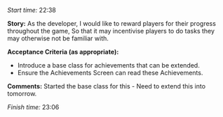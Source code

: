 
*Start time:* 22:38

**Story:** 
As the developer, I would like to reward players for their progress throughout the game,
So that it may incentivise players to do tasks they may otherwise not be familiar with.

**Acceptance Criteria (as appropriate):**
- Introduce a base class for achievements that can be extended.
- Ensure the Achievements Screen can read these Achievements.

**Comments:** 
Started the base class for this - Need to extend this into tomorrow.

*Finish time:* 23:06